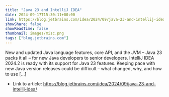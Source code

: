 ```yaml
---
title: "Java 23 and IntelliJ IDEA"
date: 2024-09-17T15:30:11+00:00
link: https://blog.jetbrains.com/idea/2024/09/java-23-and-intellij-idea/
showShare: false
showReadTime: false
thumbnail: images/misc.png
tags: ["blog.jetbrains.com"]
---
```

New and updated Java language features, core API, and the JVM – Java 23 packs it all – for new Java developers to senior developers. IntelliJ IDEA 2024.2 is ready with its support for Java 23 features. Keeping pace with new Java version releases could be difficult – what changed, why, and how to use […]

- Link to article: https://blog.jetbrains.com/idea/2024/09/java-23-and-intellij-idea/